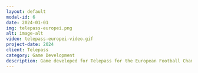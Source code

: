 ```yaml
---
layout: default
modal-id: 6
date: 2024-01-01
img: telepass-europei.png
alt: image-alt
video: telepass-europei-video.gif
project-date: 2024
client: Telepass
category: Game Development
description: Game developed for Telepass for the European Football Championship. It's a Crazy Ball game where the player must explode all the shapes present on the screen before they reach the opposite edge of the screen. The game was played by over 348,560 people and has more than 1,969,182 game sessions. I was responsible of coding the entire game (Gameplay, UI, Backend Integration, Animations)
---
```

